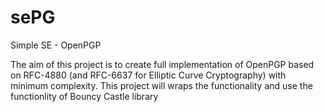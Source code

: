 # sePG
Simple SE - OpenPGP


The aim of this project is to create full implementation of OpenPGP based on RFC-4880 (and RFC-6637 for Elliptic Curve Cryptography) with minimum complexity.
This project will wraps the functionality and use the functionlity of Bouncy Castle library

